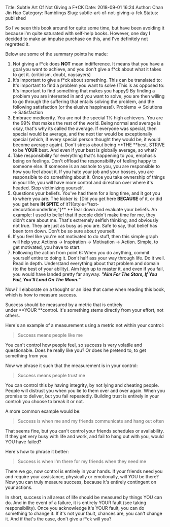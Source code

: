 Title: Subtle Art Of Not Giving a F*CK
Date: 2018-09-01 16:24
Author: Chan Jin Hao
Category: Ramblings
Slug: subtle-art-of-not-giving-a-fck
Status: published

So I've seen this book around for quite some time, but have been avoiding it because i'm quite saturated with self-help books. However, one day I decided to make an impulse purchase on this, and I've definitely not regretted it.

Below are some of the summary points he made:

1.  Not giving a f\*ck does **NOT** mean indifference. It means that you have a goal you want to achieve, and you don't give a f\*ck about what it takes to get it. (criticism, doubt, naysayers)
2.  It's important to give a f\*ck about something. This can be translated to: It's important to find a problem you want to solve (This is as opposed to: It's important to find something that makes you happy!) By finding a problem you are interested in and you want to solve, you are then willing to go through the suffering that entails solving the problem, and the following satisfaction (or the elusive happiness!). Problems -&gt; Solutions -&gt; Satisfaction
3.  Embrace mediocrity. You are not the special 1% high achievers. You are the 99% that makes the rest of the world. Being normal and average is okay, that's why its called the average. If everyone was special, then special would be average, and the next tier would be exceptionally special (which, if every special person thought they would be, it would become average again). Don't stress about being **THE **best. STRIVE to be **YOUR** best. And even if your best is globally average, so what?
4.  Take responsibility for everything that's happening to you, emphasis being on feelings. Don't offload the responsibility of feeling happy to someone else. If someone is an asshole to you, you are responsible to how you feel about it. If you hate your job and your bosses, you are responsible to do something about it. Once you take ownership of things in your life, you will have more control and direction over where it's headed. Stop victimizing yourself.
5.  Questions your beliefs. You've had them for a long time, and it got you to where you are. The kicker is: [Did you get here **BECAUSE** of it, or did you get here **IN SPITE** of it?]{style="text-decoration:underline;"}** **Tear down and evaluate your beliefs. An example: I used to belief that if people didn't make time for me, they didn't care about me. That's extremely selfish thinking, and obviously not true. They are just as busy as you are. Safe to say, that belief has been torn down. Don't be so sure about yourself.
6.  If you feel like you're not motivated to do stuff, then this simple graph will help you: Actions -&gt; Inspiration -&gt; Motivation -&gt; Action. Simple, to get motivated, you have to start.
7.  Following the action from point 6: When you do anything, commit yourself entire to doing it. Don't half ass your way through life. Do it well. Read in depth. Understand everything about that problem and domain (to the best of your ability). Aim high up to master it, and even if you fail, you would have landed pretty far anyway. ***"Aim For The Stars, If You Fail, You'll Land On The Moon."***

Now i'll elaborate on a thought or an idea that came when reading this book, which is how to measure success.

Success should be measured by a metric that is entirely under **YOUR **control. It's something stems directly from your effort, not others.

Here's an example of a measurement using a metric not within your control:

> Success means people like me

You can't control how people feel, so success is very volatile and questionable. Does he really like you? Or does he pretend to, to get something from you.

Now we phrase it such that the measurement is in your control:

> Success means people trust me

You can control this by having integrity, by not lying and cheating people. People will distrust you when you lie to them over and over again. When you promise to deliver, but you fail repeatedly. Building trust is entirely in your control: you choose to break it or not.

A more common example would be:

> Success is when me and my friends communicate and hang out often

That seems fine, but you can't control your friends schedules or availability. If they get very busy with life and work, and fail to hang out with you, would YOU have failed?

Here's how to phrase it better:

> Success is when I'm there for my friends when they need me

There we go, now control is entirely in your hands. If your friends need you and require your assistance, physically or emotionally, will YOU be there? Now you can truly measure success, because it's entirely contingent on your actions.

In short, success in all areas of life should be measured by things YOU can do. And in the event of a failure, it is entirely YOUR fault (see taking responsibility). Once you acknowledge it's YOUR fault, you can do something to change it. If it's not your fault, chances are, you can't change it. And if that's the case, don't give a f\*ck will you?
